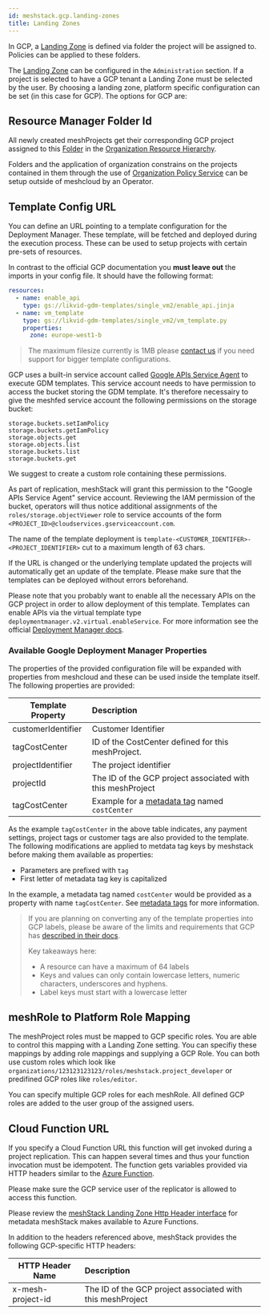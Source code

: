```yaml
---
id: meshstack.gcp.landing-zones
title: Landing Zones
---
```


In GCP, a [Landing Zone](./meshcloud.landing-zones.md) is defined via folder the project will be assigned to. Policies can be applied
to these folders.

The [Landing Zone](./meshcloud.landing-zones.md) can be configured in the `Administration` section. If a project is selected to have a GCP tenant a Landing Zone must be selected by the user. By choosing a landing zone, platform specific configuration can be set (in this case for GCP). The options for GCP are:

## Resource Manager Folder Id

All newly created meshProjects get their corresponding GCP project assigned to this [Folder](https://cloud.google.com/resource-manager/docs/creating-managing-folders) in the [Organization Resource Hierarchy](https://cloud.google.com/resource-manager/docs/cloud-platform-resource-hierarchy).

Folders and the application of organization constrains on the projects contained in them through the use of [Organization Policy Service](https://cloud.google.com/resource-manager/docs/organization-policy/overview) can be setup outside of meshcloud by an Operator.

## Template Config URL

You can define an URL pointing to a template configuration for the Deployment Manager. These template, will be fetched and deployed during the execution process. These can be used to setup projects with certain pre-sets of resources.

In contrast to the official GCP documentation you **must leave out** the imports in your config file. It should have the following format:

```yaml
resources:
  - name: enable_api
    type: gs://likvid-gdm-templates/single_vm2/enable_api.jinja
  - name: vm_template
    type: gs://likvid-gdm-templates/single_vm2/vm_template.py
    properties:
      zone: europe-west1-b
```

> The maximum filesize currently is 1MB please [contact us](mailto:support@meshcloud.io) if you need support for bigger template configurations.

GCP uses a built-in service account called [Google APIs Service Agent](https://cloud.google.com/iam/docs/service-accounts#google-managed) to execute GDM templates.
This service account needs to have permission to access the bucket storing the GDM template. It's therefore necessairy to give the meshfed service account the following permissions on the storage bucket:

```text
storage.buckets.setIamPolicy
storage.buckets.getIamPolicy
storage.objects.get
storage.objects.list
storage.buckets.list
storage.buckets.get
```

We suggest to create a custom role containing these permissions.

As part of replication, meshStack will grant this permission to the "Google APIs Service Agent" service account. Reviewing the IAM permission of the bucket, operators will thus notice additional assignments of the `roles/storage.objectViewer` role to service accounts of the form `<PROJECT_ID>@cloudservices.gserviceaccount.com`.

The name of the template deployment is `template-<CUSTOMER_IDENTIFER>-<PROJECT_IDENTIFIER>` cut to a maximum length of 63 chars.

If the URL is changed or the underlying template updated the projects will automatically get an update of the template. Please make sure that the templates can be deployed without errors beforehand.

Please note that you probably want to enable all the necessary APIs on the GCP project in order to allow deployment of this template. Templates can enable APIs via the virtual template type `deploymentmanager.v2.virtual.enableService`. For more information see the official [Deployment Manager docs](https://cloud.google.com/deployment-manager/docs/configuration/supported-resource-types).

### Available Google Deployment Manager Properties

The properties of the provided configuration file will be expanded with properties from meshcloud and these can be used inside the template itself. The following properties are provided:

| Template Property  | Description                                                                   |
| ------------------ | :---------------------------------------------------------------------------- |
| customerIdentifier | Customer Identifier                                                           |
| tagCostCenter      | ID of the CostCenter defined for this meshProject.                            |
| projectIdentifier  | The project identifier                                                        |
| projectId          | The ID of the GCP project associated with this meshProject                    |
| tagCostCenter      | Example for a [metadata tag](./meshstack.metadata-tags.md) named `costCenter` |

As the example `tagCostCenter` in the above table indicates, any payment settings, project tags or customer tags are also provided to the template.
The following modifications are applied to metdata tag keys by meshstack before making them available as properties:

- Parameters are prefixed with `tag`
- First letter of metadata tag key is capitalized

In the example, a metadata tag named `costCenter` would be provided as a property with name `tagCostCenter`.
See [metadata tags](./meshstack.metadata-tags.md) for more information.

> If you are planning on converting any of the template properties into GCP labels, please be aware of the limits and requirements
> that GCP has [described in their docs](https://cloud.google.com/compute/docs/labeling-resources#restrictions).
>
> Key takeaways here:
>
> - A resource can have a maximum of 64 labels
> - Keys and values can only contain lowercase letters, numeric characters, underscores and hyphens.
> - Label keys must start with a lowercase letter

## meshRole to Platform Role Mapping

The meshProject roles must be mapped to GCP specific roles. You are able to control this mapping with a Landing Zone setting. You can specifiy these mappings by adding role mappings and supplying a GCP Role. You can both use custom roles which look like `organizations/123123123123/roles/meshstack.project_developer` or predifined GCP roles like `roles/editor`.

You can specify multiple GCP roles for each meshRole. All defined GCP roles are added to the user group of the assigned users.

## Cloud Function URL

If you specify a Cloud Function URL this function will get invoked during a project replication. This can happen several times and thus your function invocation must be idempotent. The function gets variables provided via HTTP headers similar to the [Azure Function](./meshstack.azure.landing-zones.md#azure-function).

Please make sure the GCP service user of the replicator is allowed to access this function.

Please review the [meshStack Landing Zone Http Header interface](./meshstack.metadata-tags.md#http-header-interface) for metadata meshStack makes available to Azure Functions.

In addition to the headers referenced above, meshStack provides the following GCP-specific HTTP headers:

| HTTP Header Name  | Description                                                |
| ----------------- | :--------------------------------------------------------- |
| x-mesh-project-id | The ID of the GCP project associated with this meshProject |
